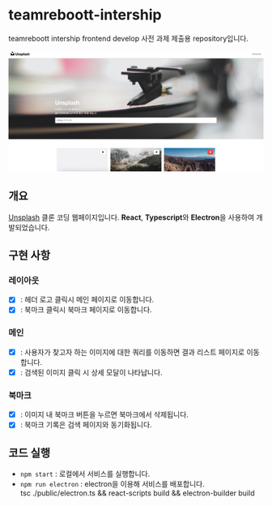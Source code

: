 # teamreboott-intership

teamreboott intership frontend develop 사전 과제 제출용 repository입니다.

<img src="unsplash.png" width="1000px">

## 개요

[Unsplash](https://unsplash.com/ko) 클론 코딩 웹페이지입니다.
**React**, **Typescript**와 **Electron**을 사용하여 개발되었습니다.

## 구현 사항

### 레이아웃

- [x] : 헤더 로고 클릭시 메인 페이지로 이동합니다.
- [x] : 북마크 클릭시 북마크 페이지로 이동합니다.

### 메인

- [x] : 사용자가 찾고자 하는 이미지에 대한 쿼리를 이동하면 결과 리스트 페이지로 이동합니다.
- [x] : 검색된 이미지 클릭 시 상세 모달이 나타납니다.

### 북마크

- [x] : 이미지 내 북마크 버튼을 누르면 북마크에서 삭제됩니다.
- [x] : 북마크 기록은 검색 페이지와 동기화됩니다.

## 코드 실행

- `npm start` : 로컬에서 서비스를 실행합니다.
- `npm run electron` : electron을 이용해 서비스를 배포합니다.
  </br> tsc ./public/electron.ts && react-scripts build && electron-builder build
